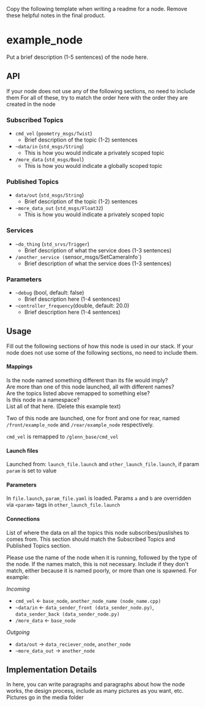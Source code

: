 Copy the following template when writing a readme for a node. Remove these helpful notes in the final product.

# example_node

Put a brief description (1-5 sentences) of the node here.


## API

If your node does not use any of the following sections, no need to include them
For all of these, try to match the order here with the order they are created in the node

### Subscribed Topics

* `cmd_vel` (`geometry_msgs/Twist`)
  * Brief description of the topic (1-2) sentences
* `~data/in` (`std_msgs/String`)
  * This is how you would indicate a privately scoped topic
* `/more_data` (`std_msgs/Bool`)
  * This is how you would indicate a globally scoped topic

### Published Topics

* `data/out` (`std_msgs/String`)
    * Brief description of the topic (1-2) sentences
* `~more_data_out` (`std_msgs/Float32`)
    * This is how you would indicate a privately scoped topic

### Services
* `~do_thing` (`std_srvs/Trigger`)
  * Brief description of what the service does (1-3 sentences)
* `/another_service (`sensor_msgs/SetCameraInfo`)
  * Brief description of what the service does (1-3 sentences)

### Parameters
* `~debug` (bool, default: false)
  * Brief description here (1-4 sentences)
* `~controller_frequency`(double, default: 20.0)
  * Brief description here (1-4 sentences)


## Usage
Fill out the following sections of how this node is used in our stack.
If your node does not use some of the following sections, no need to include them.

#### Mappings
Is the node named something different than its file would imply?  
Are more than one of this node launched, all with different names?  
Are the topics listed above remapped to something else?  
Is this node in a namespace?  
List all of that here. (Delete this example text)

Two of this node are launched, one for front and one for rear, named `/front/example_node` and `/rear/example_node`
respectively.

`cmd_vel` is remapped to `/glenn_base/cmd_vel`

#### Launch files
Launched from: `launch_file.launch` and `other_launch_file.launch`,
if param `param` is set to value

#### Parameters
In `file.launch`, `param_file.yaml` is loaded. Params `a` and `b` are overridden via `<param>` tags in
`other_launch_file.launch`

#### Connections
List of where the data on all the topics this node subscribes/puslishes to comes from. This section should match
the Subscribed Topics and Published Topics section.

Please use the name of the node when it is running, followed by the type of the node. If the names match,
this is not necessary. Include if they don't match, either because it is named poorly, or more than one is spawned.
For example:

_Incoming_

* `cmd_vel` <- `base_node`, `another_node_name (node_name.cpp)`
* `~data/in` <-  `data_sender_front (data_sender_node.py)`, `data_sender_back (data_sender_node.py)`
* `/more_data` <- `base_node`

_Outgoing_
* `data/out` -> `data_reciever_node`, `another_node`
* `~more_data_out` -> `another_node`

## Implementation Details

In here, you can write paragraphs and paragraphs about how the node works, the design process,
include as many pictures as you want, etc. Pictures go in the media folder
